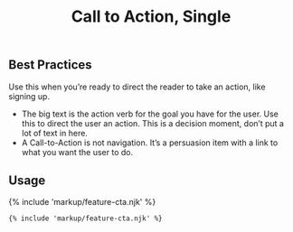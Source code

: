 ﻿---
title: Call to Action, Single
summary: A simple imperative statement with an action button.
tags: feature block
layout: docs/guide
eleventyNavigation:
  key: Call to Action, Single
  parent: Feature Blocks
  excerpt: A simple imperative statement with an action button.
  order: 1
  img: /img/illustrations/illus-cta-1.svg
---

## Best Practices

Use this when you’re ready to direct the reader to take an action, like signing up.
  - The big text is the action verb for the goal you have for the user. Use this to direct the user an action. This is a decision moment, don’t put a lot of text in here.
  - A Call-to-Action is not navigation. It’s a persuasion item with a link to what you want the user to do.

## Usage

{% include 'markup/feature-cta.njk' %}

``` html
{% include 'markup/feature-cta.njk' %}
```
